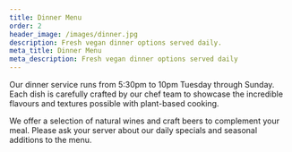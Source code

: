 ```yaml
---
title: Dinner Menu
order: 2
header_image: /images/dinner.jpg
description: Fresh vegan dinner options served daily.
meta_title: Dinner Menu
meta_description: Fresh vegan dinner options served daily
---
```

Our dinner service runs from 5:30pm to 10pm Tuesday through Sunday. Each dish is carefully crafted by our chef team to showcase the incredible flavours and textures possible with plant-based cooking.

We offer a selection of natural wines and craft beers to complement your meal. Please ask your server about our daily specials and seasonal additions to the menu.
